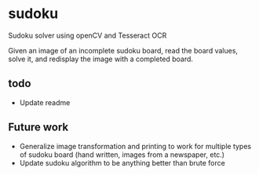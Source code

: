# sudoku
Sudoku solver using openCV and Tesseract OCR

Given an image of an incomplete sudoku board, read the board values, solve it, and redisplay the image with a completed board.


## todo
- Update readme


## Future work
- Generalize image transformation and printing to work for multiple types of sudoku board (hand written, images from a newspaper, etc.)
- Update sudoku algorithm to be anything better than brute force
